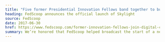 ```yaml
---
title: "Five former Presidential Innovation Fellows band together to build new digital consultancy"
heading: FedScoop announces the official launch of Skylight
source: FedScoop
date: 2017-06-30
href: https://www.fedscoop.com/former-innovation-fellows-join-digital-consultancy/
summary: We’re honored that FedScoop helped broadcast the start of a new chapter for five former Presidential Innovation Fellows.
---
```

